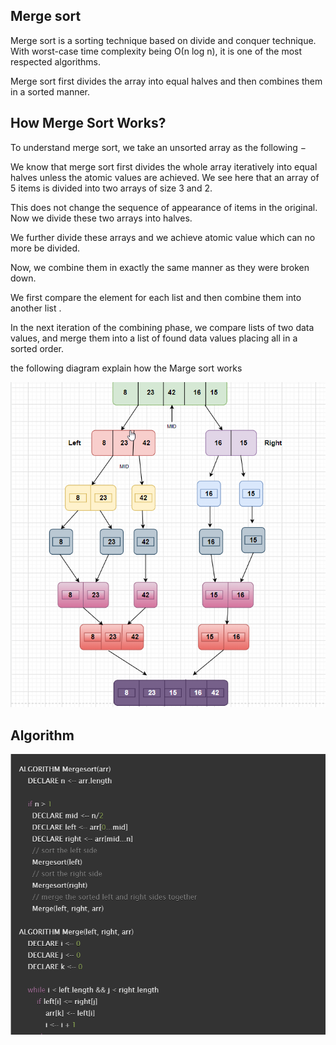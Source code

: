 ﻿## Merge sort
Merge sort is a sorting technique based on divide and conquer technique. With worst-case time complexity being Ο(n log n), it is one of the most respected algorithms.

Merge sort first divides the array into equal halves and then combines them in a sorted manner.

## How Merge Sort Works?

To understand merge sort, we take an unsorted array as the following −

We know that merge sort first divides the whole array iteratively into equal halves unless the atomic values are achieved. We see here that an array of 5 items is divided into two arrays of size 3 and 2.

This does not change the sequence of appearance of items in the original. Now we divide these two arrays into halves.

We further divide these arrays and we achieve atomic value which can no more be divided.

Now, we combine them in exactly the same manner as they were broken down.

We first compare the element for each list and then combine them into another list .


In the next iteration of the combining phase, we compare lists of two data values, and merge them into a list of found data values placing all in a sorted order.

the following  diagram explain how the Marge sort works 

![code diagram](/assets/blog2.png)


## Algorithm 

![code challenge19](/assets/20.png)